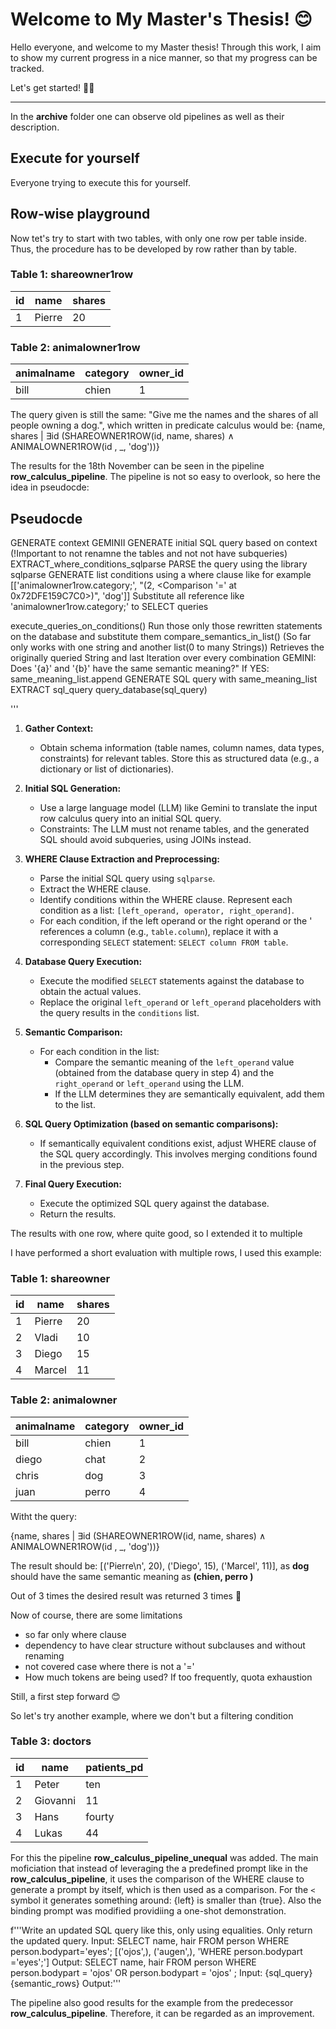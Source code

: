 
# Welcome to My Master's Thesis! 😊

Hello everyone, and welcome to my Master thesis!  Through this work, I aim to show my current progress in a nice manner, so that my progress can be tracked.

Let's get started! 👋🏻

---

In the **archive** folder one can observe old pipelines as well as their description.

## Execute for yourself
Everyone trying to execute this for yourself.

## Row-wise playground


Now tet's try to start with two tables, with only one row per table inside. Thus, the procedure has to be developed by row rather than by table.


### Table 1: shareowner1row

|id| name          | shares   | 
|----|-------------|----------|
|1   | Pierre       | 20      |


### Table 2: animalowner1row

| animalname    | category   |owner_id|
|---------------|------------|------  |
| bill          | chien      |1       |

The query given is still the same:
"Give me the names and the shares of all people owning a dog.", which written in predicate calculus would be:
{name, shares | ∃id (SHAREOWNER1ROW(id, name, shares) ∧ ANIMALOWNER1ROW(id , _, 'dog'))}



The results for the 18th November can be seen in the pipeline **row_calculus_pipeline**. The pipeline is not so easy to overlook, so here the idea in pseudocde:

## Pseudocde

GENERATE context
GEMINII GENERATE initial SQL query based on context (!Important to not renamne the tables and not not have subqueries)
EXTRACT_where_conditions_sqlparse
PARSE the query using the library sqlparse
GENERATE list conditions using a where clause like for example [['animalowner1row.category;', "(2, <Comparison '=' at 0x72DFE159C7C0>)", 'dog']]
Substitute all reference like 'animalowner1row.category;' to SELECT queries

execute_queries_on_conditions()
Run those only those rewritten statements on the database and substitute them
compare_semantics_in_list() (So far only works with one string and another list(0 to many Strings))
Retrieves the originally queried String and last
Iteration over every combination
GEMINI: Does '{a}' and '{b}' have the same semantic meaning?"
If YES: same_meaning_list.append
GENERATE SQL query with same_meaning_list
EXTRACT sql_query
query_database(sql_query)

'''
1. **Gather Context:**
   - Obtain schema information (table names, column names, data types, constraints) for relevant tables.  Store this as structured data (e.g., a dictionary or list of dictionaries).

2. **Initial SQL Generation:**
   - Use a large language model (LLM) like Gemini to translate the input row calculus query into an initial SQL query.
   - Constraints: The LLM must not rename tables, and the generated SQL should avoid subqueries, using JOINs instead.

3. **WHERE Clause Extraction and Preprocessing:**
   - Parse the initial SQL query using `sqlparse`.
   - Extract the WHERE clause.
   - Identify conditions within the WHERE clause.  Represent each condition as a list: `[left_operand, operator, right_operand]`.
   - For each condition, if the left operand or the right operand  or the ' references a column (e.g., `table.column`), replace it with a corresponding `SELECT` statement: `SELECT column FROM table`.

4. **Database Query Execution:**
   - Execute the modified `SELECT` statements against the database to obtain the actual values.
   - Replace the original `left_operand` or `left_operand` placeholders with the query results in the `conditions` list.

5. **Semantic Comparison:**
   - For each condition in the list:
     - Compare the semantic meaning of the `left_operand` value (obtained from the database query in step 4) and the `right_operand` or `left_operand` using the LLM.
     - If the LLM determines they are semantically equivalent, add them to the list.

6. **SQL Query Optimization (based on semantic comparisons):**
   - If semantically equivalent conditions exist, adjust WHERE clause of the SQL query accordingly. This involves merging conditions found in the previous step. 

7. **Final Query Execution:**
   - Execute the optimized SQL query against the database.
   - Return the results.

The results with one row, where quite good, so I extended it to multiple

I have performed a short evaluation with multiple rows, I used this example:

### Table 1: shareowner

|id| name          | shares   | 
|----|-------------|----------|
|1   | Pierre       | 20      |
|2   | Vladi         | 10     |
|3   | Diego       | 15      |
|4   | Marcel         | 11     |

### Table 2: animalowner

| animalname    | category   |owner_id|
|---------------|------------|------  |
| bill          | chien      |1       |
| diego         | chat       |2       |
|chris          | dog        | 3      |
| juan          | perro       | 4      |

Witht the query:

{name, shares | ∃id (SHAREOWNER1ROW(id, name, shares) ∧ ANIMALOWNER1ROW(id , _, 'dog'))}

The result should be:
[('Pierre\n', 20), ('Diego', 15), ('Marcel', 11)], as **dog** should have the same semantic meaning as **(chien, perro )**

Out of 3 times the desired result was returned 3 times 🥳

Now of course, there are some limitations

- so far only where clause
- dependency to have clear structure without subclauses and without renaming
- not covered case where there is not a '='
- How much tokens are being used? If too frequently, quota exhaustion

Still, a first step forward 😊


So let's try another example, where we don't but a filtering condition 


### Table 3: doctors

| id   | name   |patients_pd|
|------|------------|------  |
| 1    | Peter      |  ten      |
| 2    | Giovanni    | 11       |
|   3  | Hans        | fourty      |
| 4   |  Lukas       | 44      |


For this the pipeline **row_calculus_pipeline_unequal** was added. The main moficiation that instead of leveraging the a predefined prompt like in the **row_calculus_pipeline**, it uses  the comparison of the WHERE clause to generate a prompt by itself, which is then used as a comparison. For the `<` symbol it generates something around:
{left} is smaller than {true}.
Also the binding prompt was modified providiing a one-shot demonstration.

f'''Write an updated SQL query like this, only using equalities. Only return the updated query.
        Input: SELECT name, hair FROM person WHERE person.bodypart='eyes'; [('ojos',), ('augen',), 'WHERE person.bodypart ='eyes';']
        Output: SELECT name, hair FROM person WHERE person.bodypart = 'ojos' OR person.bodypart = 'ojos' ;
        Input: {sql_query} {semantic_rows}
        Output:'''


The pipeline also good results for the example from the predecessor **row_calculus_pipeline**. Therefore, it can be regarded as an improvement.